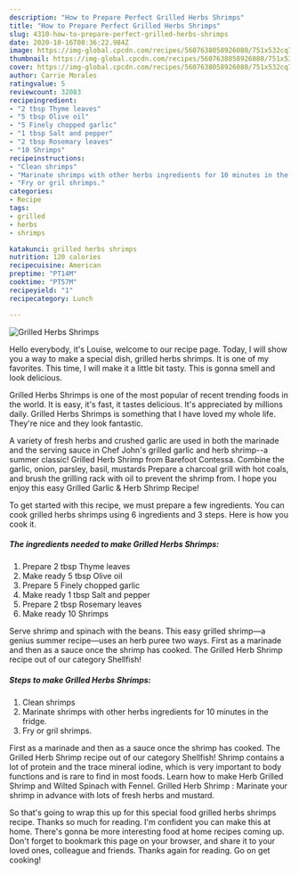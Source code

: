 ```yaml
---
description: "How to Prepare Perfect Grilled Herbs Shrimps"
title: "How to Prepare Perfect Grilled Herbs Shrimps"
slug: 4310-how-to-prepare-perfect-grilled-herbs-shrimps
date: 2020-10-16T08:36:22.984Z
image: https://img-global.cpcdn.com/recipes/5607638058926080/751x532cq70/grilled-herbs-shrimps-recipe-main-photo.jpg
thumbnail: https://img-global.cpcdn.com/recipes/5607638058926080/751x532cq70/grilled-herbs-shrimps-recipe-main-photo.jpg
cover: https://img-global.cpcdn.com/recipes/5607638058926080/751x532cq70/grilled-herbs-shrimps-recipe-main-photo.jpg
author: Carrie Morales
ratingvalue: 5
reviewcount: 32083
recipeingredient:
- "2 tbsp Thyme leaves"
- "5 tbsp Olive oil"
- "5 Finely chopped garlic"
- "1 tbsp Salt and pepper"
- "2 tbsp Rosemary leaves"
- "10 Shrimps"
recipeinstructions:
- "Clean shrimps"
- "Marinate shrimps with other herbs ingredients for 10 minutes in the fridge."
- "Fry or gril shrimps."
categories:
- Recipe
tags:
- grilled
- herbs
- shrimps

katakunci: grilled herbs shrimps 
nutrition: 120 calories
recipecuisine: American
preptime: "PT14M"
cooktime: "PT57M"
recipeyield: "1"
recipecategory: Lunch

---
```



![Grilled Herbs Shrimps](https://img-global.cpcdn.com/recipes/5607638058926080/751x532cq70/grilled-herbs-shrimps-recipe-main-photo.jpg)

Hello everybody, it's Louise, welcome to our recipe page. Today, I will show you a way to make a special dish, grilled herbs shrimps. It is one of my favorites. This time, I will make it a little bit tasty. This is gonna smell and look delicious.

Grilled Herbs Shrimps is one of the most popular of recent trending foods in the world. It is easy, it's fast, it tastes delicious. It's appreciated by millions daily. Grilled Herbs Shrimps is something that I have loved my whole life. They're nice and they look fantastic.

A variety of fresh herbs and crushed garlic are used in both the marinade and the serving sauce in Chef John&#39;s grilled garlic and herb shrimp--a summer classic! Grilled Herb Shrimp from Barefoot Contessa. Combine the garlic, onion, parsley, basil, mustards Prepare a charcoal grill with hot coals, and brush the grilling rack with oil to prevent the shrimp from. I hope you enjoy this easy Grilled Garlic &amp; Herb Shrimp Recipe!


To get started with this recipe, we must prepare a few ingredients. You can cook grilled herbs shrimps using 6 ingredients and 3 steps. Here is how you cook it.

<!--inarticleads1-->

##### The ingredients needed to make Grilled Herbs Shrimps:

1. Prepare 2 tbsp Thyme leaves
1. Make ready 5 tbsp Olive oil
1. Prepare 5 Finely chopped garlic
1. Make ready 1 tbsp Salt and pepper
1. Prepare 2 tbsp Rosemary leaves
1. Make ready 10 Shrimps


Serve shrimp and spinach with the beans. This easy grilled shrimp—a genius summer recipe—uses an herb puree two ways. First as a marinade and then as a sauce once the shrimp has cooked. The Grilled Herb Shrimp recipe out of our category Shellfish! 

<!--inarticleads2-->

##### Steps to make Grilled Herbs Shrimps:

1. Clean shrimps
1. Marinate shrimps with other herbs ingredients for 10 minutes in the fridge.
1. Fry or gril shrimps.


First as a marinade and then as a sauce once the shrimp has cooked. The Grilled Herb Shrimp recipe out of our category Shellfish! Shrimp contains a lot of protein and the trace mineral iodine, which is very important to body functions and is rare to find in most foods. Learn how to make Herb Grilled Shrimp and Wilted Spinach with Fennel. Grilled Herb Shrimp : Marinate your shrimp in advance with lots of fresh herbs and mustard. 

So that's going to wrap this up for this special food grilled herbs shrimps recipe. Thanks so much for reading. I'm confident you can make this at home. There's gonna be more interesting food at home recipes coming up. Don't forget to bookmark this page on your browser, and share it to your loved ones, colleague and friends. Thanks again for reading. Go on get cooking!
